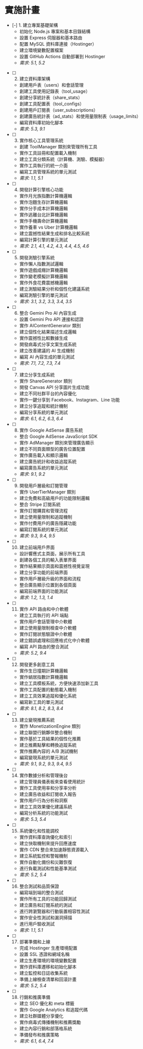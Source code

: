 # 實施計畫

- [-] 1. 建立專案基礎架構
  - 初始化 Node.js 專案和基本目錄結構
  - 設置 Express 伺服器和基本路由
  - 配置 MySQL 資料庫連接（Hostinger）
  - 建立環境變數配置檔案
  - 設置 GitHub Actions 自動部署到 Hostinger
  - _需求: 5.1, 5.2_

- [ ] 2. 建立資料庫架構
  - 創建用戶表（users）和會話管理
  - 創建工具使用記錄表（tool_usage）
  - 創建分享統計表（share_stats）
  - 創建工具配置表（tool_configs）
  - 創建用戶訂閱表（user_subscriptions）
  - 創建廣告統計表（ad_stats）和使用量限制表（usage_limits）
  - 編寫資料庫初始化腳本
  - _需求: 5.3, 9.1_

- [ ] 3. 實作核心工具管理系統
  - 創建 ToolManager 類別來管理所有工具
  - 實作工具註冊和配置載入機制
  - 建立工具分類系統（計算機、測驗、模擬器）
  - 實作工具執行的統一介面
  - 編寫工具管理系統的單元測試
  - _需求: 1.1, 5.1_

- [ ] 4. 開發計算引擎核心功能
  - 實作月光族指數計算機邏輯
  - 實作泡麵生存計算機邏輯
  - 實作分手成本計算機邏輯
  - 實作逃離台北計算機邏輯
  - 實作手機壽命計算機邏輯
  - 實作養車 vs Uber 計算機邏輯
  - 建立震撼性結果生成和排名比較系統
  - 編寫計算引擎的單元測試
  - _需求: 2.1, 4.1, 4.2, 4.3, 4.4, 4.5, 4.6_

- [ ] 5. 開發測驗引擎系統
  - 實作懶人指數測試邏輯
  - 實作遊戲成癮計算機邏輯
  - 實作變老模擬計算機邏輯
  - 實作外食花費震撼機邏輯
  - 建立測驗結果分析和個性化建議系統
  - 編寫測驗引擎的單元測試
  - _需求: 3.1, 3.2, 3.3, 3.4, 3.5_

- [ ] 6. 整合 Gemini Pro AI 內容生成
  - 設置 Gemini Pro API 連接和認證
  - 實作 AIContentGenerator 類別
  - 建立個性化結果描述生成邏輯
  - 實作震撼性比較數據生成
  - 開發病毒式分享文案生成系統
  - 建立改善建議的 AI 生成機制
  - 編寫 AI 內容生成的單元測試
  - _需求: 7.1, 7.2, 7.3, 7.4_

- [ ] 7. 建立分享生成系統
  - 實作 ShareGenerator 類別
  - 開發 Canvas API 分享圖片生成功能
  - 建立不同社群平台的內容優化
  - 實作一鍵分享到 Facebook、Instagram、Line 功能
  - 建立分享追蹤和統計機制
  - 編寫分享系統的單元測試
  - _需求: 6.1, 6.2, 6.3, 6.4_

- [ ] 8. 實作 Google AdSense 廣告系統
  - 整合 Google AdSense JavaScript SDK
  - 實作 AdManager 類別來管理廣告顯示
  - 建立不同頁面類型的廣告位置配置
  - 實作廣告載入和顯示邏輯
  - 建立廣告統計和收益追蹤系統
  - 編寫廣告系統的單元測試
  - _需求: 9.1, 9.2_

- [ ] 9. 開發用戶層級和訂閱管理
  - 實作 UserTierManager 類別
  - 建立免費和高級用戶的功能限制邏輯
  - 整合 Stripe 訂閱系統
  - 實作訂閱購買和管理流程
  - 建立使用量限制和追蹤機制
  - 實作付費用戶的廣告隱藏功能
  - 編寫訂閱系統的單元測試
  - _需求: 9.3, 9.4, 9.5_

- [ ] 10. 建立前端用戶界面
  - 設計響應式主頁面，展示所有工具
  - 創建各個工具的輸入表單界面
  - 實作結果顯示頁面和震撼性視覺呈現
  - 建立分享功能的前端界面
  - 實作用戶層級升級的界面和流程
  - 整合廣告顯示位置到各個頁面
  - 編寫前端界面的功能測試
  - _需求: 1.2, 1.3, 1.4_

- [ ] 11. 實作 API 路由和中介軟體
  - 建立工具執行的 API 端點
  - 實作用戶會話管理中介軟體
  - 建立使用量限制檢查中介軟體
  - 實作訂閱狀態驗證中介軟體
  - 建立錯誤處理和回應格式化中介軟體
  - 編寫 API 路由的整合測試
  - _需求: 5.2, 9.4_

- [ ] 12. 開發更多創意工具
  - 實作生日撞期計算機邏輯
  - 實作蝸居指數計算機邏輯
  - 建立工具模板系統，方便快速添加新工具
  - 實作工具配置的動態載入機制
  - 建立工具效果追蹤和優化系統
  - 編寫新工具的單元測試
  - _需求: 8.1, 8.2, 8.3, 8.4_

- [ ] 13. 建立變現推薦系統
  - 實作 MonetizationEngine 類別
  - 建立聯盟行銷夥伴整合機制
  - 實作基於工具結果的個性化推薦
  - 建立推薦點擊和轉換追蹤系統
  - 實作推薦內容的 A/B 測試機制
  - 編寫變現系統的單元測試
  - _需求: 9.1, 9.2, 9.3, 9.4, 9.5_

- [ ] 14. 實作數據分析和管理後台
  - 建立管理員儀表板來查看使用統計
  - 實作工具使用率和分享率分析
  - 建立廣告收益和訂閱收入報告
  - 實作用戶行為分析和洞察
  - 建立工具效果優化建議系統
  - 編寫分析系統的功能測試
  - _需求: 5.3, 5.4_

- [ ] 15. 系統優化和性能調校
  - 實作資料庫查詢優化和索引
  - 建立快取機制來提升回應速度
  - 實作 CDN 整合來加速靜態資源載入
  - 建立系統監控和警報機制
  - 實作自動化備份和災難恢復
  - 進行負載測試和性能基準測試
  - _需求: 5.2, 5.4_

- [ ] 16. 整合測試和品質保證
  - 編寫端到端的整合測試
  - 實作所有工具的功能回歸測試
  - 建立廣告和訂閱系統的測試
  - 進行跨瀏覽器和行動裝置相容性測試
  - 實作安全性測試和漏洞掃描
  - 進行用戶驗收測試
  - _需求: 1.1, 5.1_

- [ ] 17. 部署準備和上線
  - 完成 Hostinger 生產環境配置
  - 設置 SSL 憑證和網域名稱
  - 建立生產環境的環境變數配置
  - 實作資料庫遷移和初始化腳本
  - 建立監控和日誌收集系統
  - 準備上線檢查清單和回滾計畫
  - _需求: 5.2, 5.4_

- [ ] 18. 行銷和推廣準備
  - 建立 SEO 優化和 meta 標籤
  - 實作 Google Analytics 和追蹤代碼
  - 建立社群媒體分享優化
  - 實作病毒式傳播機制和推薦獎勵
  - 建立內容行銷和部落格系統
  - 準備發布和推廣策略
  - _需求: 6.1, 6.4, 7.4_
